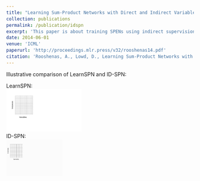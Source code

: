 ```yaml
---
title: "Learning Sum-Product Networks with Direct and Indirect Variable Interactions"
collection: publications
permalink: /publication/idspn
excerpt: 'This paper is about training SPENs using indirect supervision that comes from reward functions. <br> <img style="width:40%; height:auto;" src="/images/idspn.gif" >'
date: 2014-06-01
venue: 'ICML'
paperurl: 'http://proceedings.mlr.press/v32/rooshenas14.pdf'
citation: 'Rooshenas, A., Lowd, D., Learning Sum-Product Networks with Direct and Indirect Variable Interactions, In Proc. of the Thirty-First International Conference on Machine Learning, 2014. '
---
```


Illustrative comparison of LearnSPN and ID-SPN:<br>

LearnSPN: <br>
<img style="width:40%; height:auto;" src="/images/learnspn.gif" >
<br>
ID-SPN: <br>
<img style="width:30%; height:auto;" src="/images/idspn.gif" >

